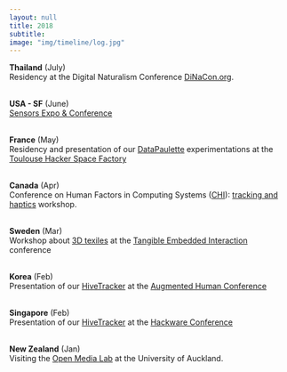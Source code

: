 ```yaml
---
layout: null
title: 2018
subtitle:
image: "img/timeline/log.jpg"
---
```


**Thailand** (July) <br> Residency at the Digital Naturalism Conference [DiNaCon.org](http://dinacon.org).

<br> **USA - SF** (June) <br> [Sensors Expo & Conference](https://www.sensorsexpo.com)

<br> **France** (May) <br> Residency and presentation of our [DataPaulette](http://datapaulette.org) experimentations at the [Toulouse Hacker Space Factory](https://www.thsf.net/)

<br> **Canada** (Apr) <br> Conference on Human Factors in Computing Systems ([CHI](http://chi2018.acm.org)): [tracking and haptics](publications/CHI18-InTouch.pdf) workshop.

<br> **Sweden** (Mar) <br> Workshop about [3D texiles](3dTexiles.github.org) at the [Tangible Embedded Interaction](https://tei.acm.org/2018) conference

 <br> **Korea** (Feb) <br> Presentation of our [HiveTracker](http://HiveTracker.github.io) at the [Augmented Human Conference](http://www.sigah.org/AH2018/)

<br> **Singapore** (Feb) <br> Presentation of our [HiveTracker](http://HiveTracker.github.io) at the [Hackware Conference](https://www.meetup.com/Hackware)

<br> **New Zealand** (Jan) <br> Visiting the [Open Media Lab](https://oml.blogs.auckland.ac.nz) at the University of Auckland.

